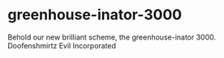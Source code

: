 # greenhouse-inator-3000
Behold our new brilliant scheme, the greenhouse-inator 3000. Doofenshmirtz Evil Incorporated
